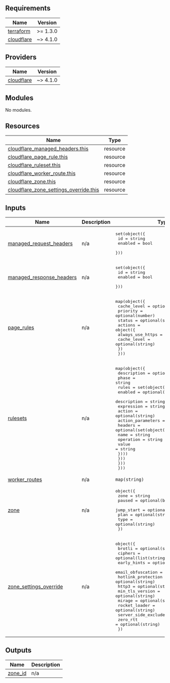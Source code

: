 ## Requirements

| Name | Version |
|------|---------|
| <a name="requirement_terraform"></a> [terraform](#requirement\_terraform) | >= 1.3.0 |
| <a name="requirement_cloudflare"></a> [cloudflare](#requirement\_cloudflare) | ~> 4.1.0 |

## Providers

| Name | Version |
|------|---------|
| <a name="provider_cloudflare"></a> [cloudflare](#provider\_cloudflare) | ~> 4.1.0 |

## Modules

No modules.

## Resources

| Name | Type |
|------|------|
| [cloudflare_managed_headers.this](https://registry.terraform.io/providers/cloudflare/cloudflare/latest/docs/resources/managed_headers) | resource |
| [cloudflare_page_rule.this](https://registry.terraform.io/providers/cloudflare/cloudflare/latest/docs/resources/page_rule) | resource |
| [cloudflare_ruleset.this](https://registry.terraform.io/providers/cloudflare/cloudflare/latest/docs/resources/ruleset) | resource |
| [cloudflare_worker_route.this](https://registry.terraform.io/providers/cloudflare/cloudflare/latest/docs/resources/worker_route) | resource |
| [cloudflare_zone.this](https://registry.terraform.io/providers/cloudflare/cloudflare/latest/docs/resources/zone) | resource |
| [cloudflare_zone_settings_override.this](https://registry.terraform.io/providers/cloudflare/cloudflare/latest/docs/resources/zone_settings_override) | resource |

## Inputs

| Name | Description | Type | Default | Required |
|------|-------------|------|---------|:--------:|
| <a name="input_managed_request_headers"></a> [managed\_request\_headers](#input\_managed\_request\_headers) | n/a | <pre>set(object({<br>    id      = string<br>    enabled = bool<br>  }))</pre> | n/a | yes |
| <a name="input_managed_response_headers"></a> [managed\_response\_headers](#input\_managed\_response\_headers) | n/a | <pre>set(object({<br>    id      = string<br>    enabled = bool<br>  }))</pre> | n/a | yes |
| <a name="input_page_rules"></a> [page\_rules](#input\_page\_rules) | n/a | <pre>map(object({<br>    cache_level = optional(string)<br>    priority    = optional(number)<br>    status      = optional(string)<br>    actions = object({<br>      always_use_https = optional(bool)<br>      cache_level      = optional(string)<br>    })<br>  }))</pre> | `{}` | no |
| <a name="input_rulesets"></a> [rulesets](#input\_rulesets) | n/a | <pre>map(object({<br>    description = optional(string)<br>    phase       = string<br>    rules = set(object({<br>      enabled     = optional(bool, true)<br>      description = string<br>      expression  = string<br>      action      = optional(string)<br>      action_parameters = optional(object({<br>        headers = optional(set(object({<br>          name      = string<br>          operation = string<br>          value     = string<br>        })))<br>      }))<br>    }))<br>  }))</pre> | `{}` | no |
| <a name="input_worker_routes"></a> [worker\_routes](#input\_worker\_routes) | n/a | `map(string)` | `{}` | no |
| <a name="input_zone"></a> [zone](#input\_zone) | n/a | <pre>object({<br>    zone       = string<br>    paused     = optional(bool)<br>    jump_start = optional(bool)<br>    plan       = optional(string)<br>    type       = optional(string)<br>  })</pre> | n/a | yes |
| <a name="input_zone_settings_override"></a> [zone\_settings\_override](#input\_zone\_settings\_override) | n/a | <pre>object({<br>    brotli              = optional(string)<br>    ciphers             = optional(list(string))<br>    early_hints         = optional(string)<br>    email_obfuscation   = optional(string)<br>    hotlink_protection  = optional(string)<br>    http3               = optional(string)<br>    min_tls_version     = optional(string)<br>    mirage              = optional(string)<br>    rocket_loader       = optional(string)<br>    server_side_exclude = optional(string)<br>    zero_rtt            = optional(string)<br>  })</pre> | `null` | no |

## Outputs

| Name | Description |
|------|-------------|
| <a name="output_zone_id"></a> [zone\_id](#output\_zone\_id) | n/a |
